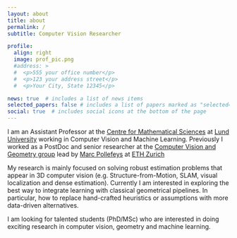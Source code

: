 ```yaml
---
layout: about
title: about
permalink: /
subtitle: Computer Vision Researcher

profile:
  align: right
  image: prof_pic.png
  #address: >
  #  <p>555 your office number</p>
  #  <p>123 your address street</p>
  #  <p>Your City, State 12345</p>

news: true  # includes a list of news items
selected_papers: false # includes a list of papers marked as "selected={true}"
social: true  # includes social icons at the bottom of the page
---
```

I am an Assistant Professor at the [Centre for Mathematical Sciences](https://www.maths.lu.se/english/) at [Lund University](https://www.lunduniversity.lu.se/) working in Computer Vision and Machine Learning. Previously I worked as a PostDoc and senior researcher at the [Computer Vision and Geometry group](https://cvg.inf.ethz.ch) lead by [Marc Pollefeys](https://people.inf.ethz.ch/pomarc/) at [ETH Zurich](https://www.ethz.ch)

My research is mainly focused on solving robust estimation problems that appear in 3D computer vision (e.g. Structure-from-Motion, SLAM, visual localization and dense estimation). Currently I am interested in exploring the best way to integrate learning with classical geometrical pipelines. In particular, how to replace hand-crafted heuristics or assumptions with more data-driven alternatives.

I am looking for talented students (PhD/MSc) who are interested in doing exciting research in computer vision, geometry and machine learning.